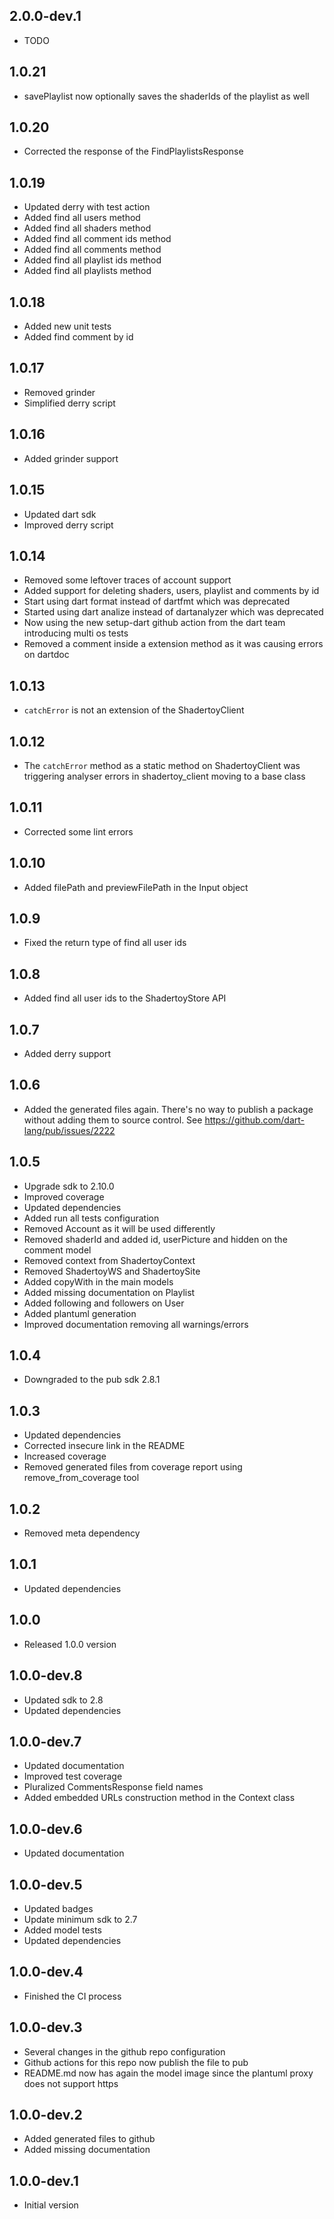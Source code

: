 ## 2.0.0-dev.1

- TODO

## 1.0.21

- savePlaylist now optionally saves the shaderIds of the playlist as well

## 1.0.20

- Corrected the response of the FindPlaylistsResponse

## 1.0.19

- Updated derry with test action
- Added find all users method
- Added find all shaders method
- Added find all comment ids method
- Added find all comments method
- Added find all playlist ids method
- Added find all playlists method 

## 1.0.18

- Added new unit tests
- Added find comment by id

## 1.0.17

- Removed grinder
- Simplified derry script

## 1.0.16

- Added grinder support

## 1.0.15

- Updated dart sdk
- Improved derry script

## 1.0.14

- Removed some leftover traces of account support
- Added support for deleting shaders, users, playlist and comments by id
- Start using dart format instead of dartfmt which was deprecated
- Started using dart analize instead of dartanalyzer which was deprecated
- Now using the new setup-dart github action from the dart team introducing multi os tests
- Removed a comment inside a extension method as it was causing errors on dartdoc

## 1.0.13

- `catchError` is not an extension of the ShadertoyClient 

## 1.0.12

- The `catchError` method as a static method on ShadertoyClient was triggering analyser errors in shadertoy_client moving to a base class

## 1.0.11

- Corrected some lint errors

## 1.0.10

- Added filePath and previewFilePath in the Input object

## 1.0.9

- Fixed the return type of find all user ids

## 1.0.8

- Added find all user ids to the ShadertoyStore API

## 1.0.7

- Added derry support
## 1.0.6

- Added the generated files again. There's no way to publish a package without adding them to source control. See https://github.com/dart-lang/pub/issues/2222

## 1.0.5

- Upgrade sdk to 2.10.0
- Improved coverage
- Updated dependencies
- Added run all tests configuration
- Removed Account as it will be used differently
- Removed shaderId and added id, userPicture and hidden on the comment model
- Removed context from ShadertoyContext
- Removed ShadertoyWS and ShadertoySite
- Added copyWith in the main models
- Added missing documentation on Playlist
- Added following and followers on User
- Added plantuml generation
- Improved documentation removing all warnings/errors

## 1.0.4

- Downgraded to the pub sdk 2.8.1

## 1.0.3

- Updated dependencies
- Corrected insecure link in the README
- Increased coverage
- Removed generated files from coverage report using remove_from_coverage tool

## 1.0.2

- Removed meta dependency

## 1.0.1

- Updated dependencies

## 1.0.0

- Released 1.0.0 version

## 1.0.0-dev.8

- Updated sdk to 2.8
- Updated dependencies 

## 1.0.0-dev.7

- Updated documentation
- Improved test coverage
- Pluralized CommentsResponse field names
- Added embedded URLs construction method in the Context class

## 1.0.0-dev.6

- Updated documentation

## 1.0.0-dev.5

- Updated badges
- Update minimum sdk to 2.7
- Added model tests
- Updated dependencies

## 1.0.0-dev.4

- Finished the CI process

## 1.0.0-dev.3

- Several changes in the github repo configuration
- Github actions for this repo now publish the file to pub
- README.md now has again the model image since the plantuml proxy does not support https

## 1.0.0-dev.2

- Added generated files to github
- Added missing documentation

## 1.0.0-dev.1

- Initial version
